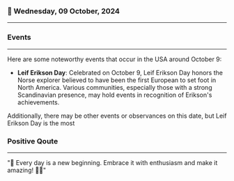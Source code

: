### 📅 Wednesday, 09 October, 2024
------
### Events
------
Here are some noteworthy events that occur in the USA around October 9:

- **Leif Erikson Day**: Celebrated on October 9, Leif Erikson Day honors the Norse explorer believed to have been the first European to set foot in North America. Various communities, especially those with a strong Scandinavian presence, may hold events in recognition of Erikson's achievements.

Additionally, there may be other events or observances on this date, but Leif Erikson Day is the most
### Positive Qoute
------
"🌟 Every day is a new beginning. Embrace it with enthusiasm and make it amazing! 💪😊"
